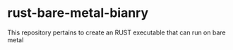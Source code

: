 # rust-bare-metal-bianry
This repository pertains to create an RUST executable that can run on bare metal
